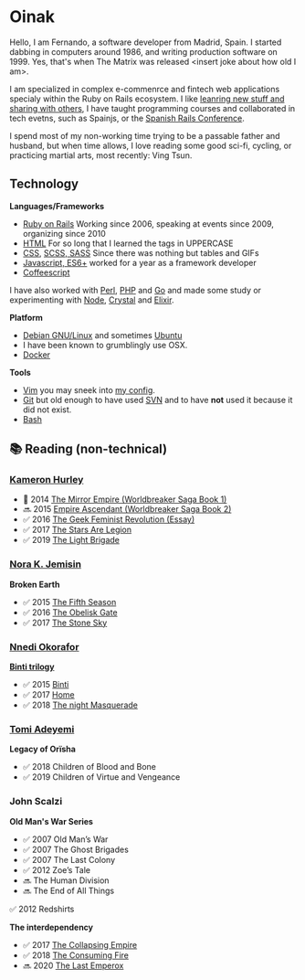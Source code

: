 
# Oinak

Hello, I am Fernando, a software developer from Madrid, Spain. I started dabbing
in computers around 1986, and writing production software on 1999.
Yes, that's when The Matrix was released &lt;insert joke about how old I am&gt;.

I am specialized in complex e-commenrce and fintech web applications specialy
within the Ruby on Rails ecosystem.
I like [leanring new stuff and sharing with others](https://dev.to/oinak/),
I have taught programming courses and collaborated in tech evetns, such as 
Spainjs, or the [Spanish Rails Conference](http://conferenciaror.es/).

I spend most of my non-working time trying to be a passable father and husband,
but when time allows, I love reading some good sci-fi, cycling, or practicing
martial arts, most recently: Ving Tsun.

## Technology

**Languages/Frameworks**
- [Ruby on Rails](http://www.rubyonrails.org) Working since 2006, speaking at events since 2009, organizing since 2010
- [HTML](https://en.wikipedia.org/wiki/HTML) For so long that I learned the tags in UPPERCASE
- [CSS](https://en.wikipedia.org/wiki/Cascading_Style_Sheets), [SCSS, SASS](https://sass-lang.com/) Since there was nothing but tables and GIFs
- [Javascript, ES6+](https://en.wikipedia.org/wiki/ECMAScript) worked for a year as a framework developer 
- [Coffeescript](https://coffeescript.org/)

I have also worked with [Perl](https://www.perl.org/), [PHP](https://www.php.net/) and [Go](https://golang.org/) 
and made some study or experimenting with [Node](https://nodejs.org/en/), [Crystal](https://crystal-lang.org/) and [Elixir](https://elixir-lang.org/). 

**Platform**
- [Debian GNU/Linux](http://www.debian.org) and sometimes [Ubuntu](https://ubuntu.com/)
- I have been known to  grumblingly use OSX.
- [Docker](https://www.docker.com)

**Tools**
- [Vim](https://www.vim.org/) you may sneek into [my config](https://github.com/oinak/dotvim).
- [Git](https://git-scm.com/) but old enough to have used [SVN](https://subversion.apache.org/) and to have **not** used it because it did not exist.
- [Bash](https://www.gnu.org/software/bash/)

## 📚 Reading (non-technical)

### [Kameron Hurley](https://www.kameronhurley.com/)

- 🚧  2014 [The Mirror Empire (Worldbreaker Saga Book 1)](https://www.amazon.com/dp/B00IQQUYVK/ref=cm_sw_r_tw_dp_x_f0elFbMB75HYC)
- 🔜  2015 [Empire Ascendant (Worldbreaker Saga Book 2)](https://www.amazon.com/dp/B00S3OVU7W/ref=cm_sw_r_tw_dp_x_bHelFbDEN5ZFM)
- ✅  2016 [The Geek Feminist Revolution (Essay)](https://play.google.com/store/books/details/Kameron_Hurley_The_Geek_Feminist_Revolution?id=DN6UCgAAQBAJ)
- ✅  2017 [The Stars Are Legion](https://play.google.com/store/books/details/Kameron_Hurley_The_Stars_Are_Legion?id=AcmJCwAAQBAJ)
- ✅  2019 [The Light Brigade](https://play.google.com/store/books/details/Kameron_Hurley_The_Light_Brigade?id=EdRrDwAAQBAJ)

### [Nora K. Jemisin](http://nkjemisin.com/)

**Broken Earth**

- ✅  2015 [The Fifth Season](http://nkjemisin.com/books/the-fifth-season/)
- ✅  2016 [The Obelisk Gate](http://nkjemisin.com/books/book-two-the-obelisk-gate/)
- ✅  2017 [The Stone Sky](http://nkjemisin.com/books/the-stone-sky/)

### [Nnedi Okorafor](http://www.nnedi.com/)

**[Binti trilogy](http://www.nnedi.com/books/binti.html)**
- ✅  2015 [Binti](https://www.amazon.com/Binti-Nnedi-Okorafor/dp/0765385252/ref=pd_bxgy_14_img_2?_encoding=UTF8&psc=1&refRID=DME4A1VNYJ0NYTW3XY3N)
- ✅  2017 [Home](https://www.amazon.com/Binti-Home-Nnedi-Okorafor/dp/0765393115/ref=sr_1_1?ie=UTF8&qid=1485703444&sr=8-1)
- ✅  2018 [The night Masquerade](https://www.amazon.com/Binti-Night-Masquerade-Book/dp/B07C5R18TP)

### [Tomi Adeyemi](https://www.tomiadeyemi.com/)
**Legacy of Orïsha**
- ✅  2018 Children of Blood and Bone
- ✅  2019 Children of Virtue and Vengeance


### John Scalzi

**Old Man's War Series**
- ✅  2007 Old Man’s War
- ✅  2007 The Ghost Brigades
- ✅  2007 The Last Colony
- ✅  2012 Zoe’s Tale
- 🔜  The Human Division
- 🔜  The End of All Things

✅ 2012 Redshirts 

**The interdependency**
- ✅  2017 [The Collapsing Empire](https://www.amazon.com/dp/B01F20E7CO/ref=cm_sw_r_tw_dp_x_9kflFbSQ2JBT1)
- ✅  2018 [The Consuming Fire](https://www.amazon.com/dp/B078X255Y1/ref=cm_sw_r_tw_dp_x_YmflFbV62BW59)
- 🔜  2020 [The Last Emperox](https://www.amazon.com/dp/B07QPGW9FS/ref=cm_sw_r_tw_dp_x_8nflFbK8G0Z7Z)
